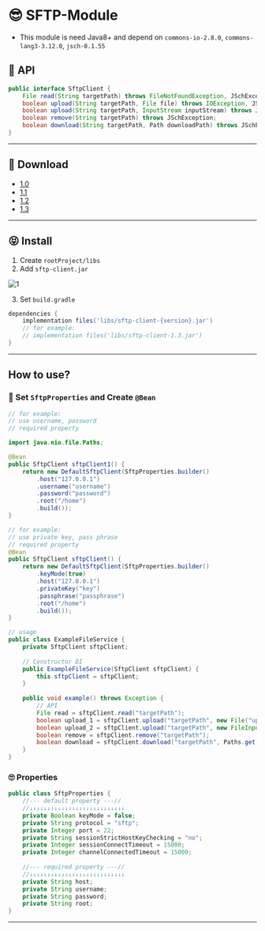 # 😎 SFTP-Module

- This module is need Java8+ and depend on `commons-io-2.8.0`, `commons-lang3-3.12.0`, `jsch-0.1.55`

## 🏁 API

```java
public interface SftpClient {
    File read(String targetPath) throws FileNotFoundException, JSchException;
    boolean upload(String targetPath, File file) throws IOException, JSchException;
    boolean upload(String targetPath, InputStream inputStream) throws JSchException, IOException;
    boolean remove(String targetPath) throws JSchException;
    boolean download(String targetPath, Path downloadPath) throws JSchException;
}
```

---

## 🚗 Download
- [1.0](https://github.com/shirohoo/sftp-client/releases/tag/1.0)
- [1.1](https://github.com/shirohoo/sftp-client/releases/tag/1.1)
- [1.2](https://github.com/shirohoo/sftp-client/releases/tag/1.2)
- [1.3](https://github.com/shirohoo/sftp-client/releases/tag/1.3)

---

## 😝 Install

1. Create `rootProject/libs`
2. Add `sftp-client.jar`

![1](https://user-images.githubusercontent.com/71188307/121863160-84826c00-cd36-11eb-8e6e-bb815dca0256.JPG)

3. Set `build.gradle`

```groovy
dependencies {
    implementation files('libs/sftp-client-{version}.jar')
    // for example:
    // implementation files('libs/sftp-client-1.3.jar') 
}
```

---

## How to use?

### 🤗 Set `SftpProperties` and Create `@Bean`

```java
// for example:
// use username, password     
// required property

import java.nio.file.Paths;

@Bean
public SftpClient sftpClient1() {
    return new DefaultSftpClient(SftpProperties.builder()
        .host("127.0.0.1")
        .username("username")
        .password("password")
        .root("/home")
        .build());
}

// for example:
// use private key, pass phrase
// required property
@Bean
public SftpClient sftpClient() {
    return new DefaultSftpClient(SftpProperties.builder()
        .keyMode(true)
        .host("127.0.0.1")
        .privateKey("key")
        .passphrase("passphrase")
        .root("/home")
        .build());
}

// usage
public class ExampleFileService {
    private SftpClient sftpClient;
    
    // Constructor DI
    public ExampleFileService(SftpClient sftpClient) {
        this.sftpClient = sftpClient;
    }
    
    public void example() throws Exception {
        // API
        File read = sftpClient.read("targetPath");
        boolean upload_1 = sftpClient.upload("targetPath", new File("uploadFile"));
        boolean upload_2 = sftpClient.upload("targetPath", new FileInputStream(new File("uploadFile")));
        boolean remove = sftpClient.remove("targetPath");
        boolean download = sftpClient.download("targetPath", Paths.get("downloadPath"));
    }
}
```

### 🙄 Properties
```java
public class SftpProperties {
    //--- default property ---//
    //↓↓↓↓↓↓↓↓↓↓↓↓↓↓↓↓↓↓↓↓↓↓↓↓↓↓↓
    private Boolean keyMode = false;
    private String protocol = "sftp";
    private Integer port = 22;
    private String sessionStrictHostKeyChecking = "no";
    private Integer sessionConnectTimeout = 15000;
    private Integer channelConnectedTimeout = 15000;
    
    //--- required property ---//
    //↓↓↓↓↓↓↓↓↓↓↓↓↓↓↓↓↓↓↓↓↓↓↓↓↓↓↓
    private String host;
    private String username;
    private String password;
    private String root;
}
```

---
